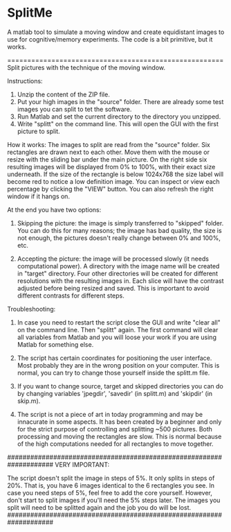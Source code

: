 SplitMe
=======


A matlab tool to simulate a moving window and create equidistant images to use for cognitive/memory experiments.
The code is a bit primitive, but it works.

======================================================
Split pictures with the technique of the moving window.

Instructions:

1. Unzip the content of the ZIP file.
2. Put your high images in the "source" folder. There are already some test images you can split to tet the software.
3. Run Matlab and set the current directory to the directory you unzipped.
4. Write "splitt" on the command line. This will open the GUI with the first picture to split.


How it works:
The images to split are read from the "source" folder.
Six rectangles are drawn next to each other.
Move them with the mouse or resize with the sliding bar under the main picture.
On the right side six resulting images will be displayed from 0% to 100%, with their exact size underneath.
If the size of the rectangle is below 1024x768 the size label will become red to notice a low definition image.
You can inspect or view each percentage by clicking the "VIEW" button.
You can also refresh the right window if it hangs on.

At the end you have two options:

1. Skipping the picture: the image is simply transferred to "skipped" folder. You can do this for many reasons; the image has bad quality, the size is not enough, the pictures doesn't really change between 0% and 100%, etc.

2. Accepting the picture: the image will be processed slowly (it needs computational power). A directory with the image name will be created in "target" directory. Four other directories will be created for different resolutions with the resulting images in. Each slice will have the contrast adjusted before being resized and saved. This is important to avoid different contrasts for different steps.



Troubleshooting:
1. In case you need to restart the script close the GUI and write "clear all" on the command line. Then "splitt" again. The first command will clear all variables from Matlab and you will loose your work if you are using Matlab for something else.

2. The script has certain coordinates for positioning the user interface. Most probably they are in the wrong position on your computer. This is normal, you can try to change those yourself inside the splitt.m file.

3. If you want to change source, target and skipped directories you can do by changing variables 'jpegdir', 'savedir' (in splitt.m) and 'skipdir' (in skip.m).

4. The script is not a piece of art in today programming and may be innacurate in some aspects. It has been created by a beginner and only for the strict purpose of controlling and splitting ~500 pictures. Both processing and moving the rectangles are slow. This is normal because of the high computations needed for all rectangles to move together.


####################################################################
VERY IMPORTANT:

The script doesn't split the image in steps of 5%. It only splits in steps of 20%. That is, you have 6 images identical to the 6 rectangles you see. In case you need steps of 5%, feel free to add the core yourself. However, don't start to split images if you'll need the 5% steps later. The images you split will need to be splitted again and the job you do will be lost.
####################################################################
